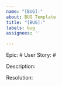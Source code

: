 ```yaml
---
name: "[BUG]:"
about: BUG Template
title: "[BUG]:"
labels: bug
assignees: ''

---
```


Epic: #
User Story: #

Description:


Resolution:
